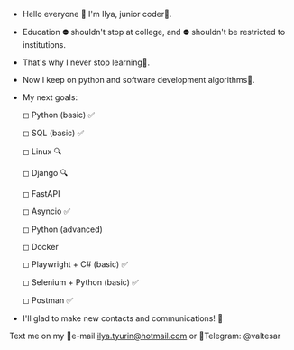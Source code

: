 - Hello everyone 👋 I'm Ilya, junior coder🎯. 
- Education ⛔ shouldn't stop at college, and ⛔ shouldn't be restricted to institutions.
- That's why I never stop learning📘. 
- Now I keep on python and software development algorithms🧾.  

- My next goals:

  ◻ Python (basic) ✅
  
  ◻ SQL (basic) ✅
  
  ◻ Linux 🔍
  
  ◻ Django 🔍
  
  ◻ FastAPI
  
  ◻ Asyncio ✅
  
  ◻ Python (advanced)
  
  ◻ Docker
  
  ◻ Playwright + C# (basic) ✅
  
  ◻ Selenium + Python (basic) ✅
  
  ◻ Postman ✅
  
- I'll glad to make new contacts and communications! 🤝

Text me on my 📧e-mail ilya.tyurin@hotmail.com or 📲Telegram: @valtesar
<!---
Valtesar/Valtesar is a ✨ special ✨ repository because its `README.md` (this file) appears on your GitHub profile.
You can click the Preview link to take a look at your changes.
--->
